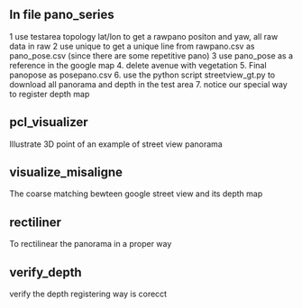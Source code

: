 ## In file pano_series

1 use testarea topology lat/lon to get a rawpano positon and yaw, all raw data in raw
2 use unique to get a unique line from rawpano.csv as pano_pose.csv (since there are some repetitive pano)
3 use pano_pose as a reference in the google map
4. delete avenue with vegetation
5. Final panopose as posepano.csv 
6. use the python script streetview_gt.py to download all panorama and depth in the test area
7. notice our special way to register depth map

## pcl_visualizer

Illustrate 3D point of an example of street view panorama

## visualize_misaligne

The coarse matching bewteen google street view and its depth map

## rectiliner
To rectilinear the panorama in a proper way

## verify_depth
verify the depth registering way is corecct

